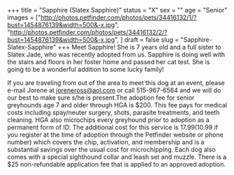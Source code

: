 +++
title = "Sapphire (Slatex Sapphire)"
status = "X"
sex = ""
age = "Senior"
images = ["http://photos.petfinder.com/photos/pets/34416132/1/?bust=1454876139&width=500&-x.jpg",
"http://photos.petfinder.com/photos/pets/34416132/2/?bust=1454876139&width=500&-x.jpg",
]
draft = false
slug = "Sapphire-Slatex-Sapphire"
+++
Meet Sapphire! She is 7 years old and a full sister to Slatex Jade, who was recently adopted from us. Sapphire is doing well with the stairs and floors in her foster home and passed her cat test. She is going to be a wonderful addition to some lucky family!

If you are traveling from out of the area to meet this dog at an event, please e-mail Jorene at joreneross@aol.com or call 515-967-6564 and we will do our best to make sure s/he is present.The adoption fee for senior greyhounds age 7 and older  through HGA is $200. This fee pays for medical costs including spay/neuter surgery, shots, parasite treatments, and teeth cleaning. HGA also microchips every greyhound prior to adoption as a permanent form of ID. The additional cost for this service is $17.99 ($10.99 if you register at the time of adoption through the Petfinder website or phone number) which covers the chip, activation, and membership and is a substantial savings over the usual cost for microchipping. Each dog also comes with a special sighthound collar and leash set and muzzle. There is a $25 non-refundable application fee that is applied to an approved adoption.
